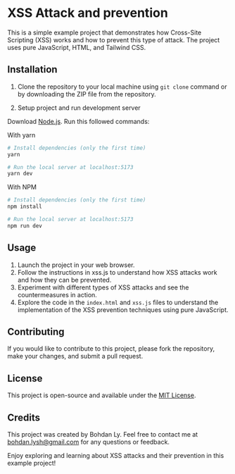 # XSS Attack and prevention

This is a simple example project that demonstrates how Cross-Site Scripting (XSS) works and how to prevent this type of attack. The project uses pure JavaScript, HTML, and Tailwind CSS.

## Installation

1. Clone the repository to your local machine using `git clone` command or by downloading the ZIP file from the repository.

2. Setup project and run development server

Download [Node.js](https://nodejs.org/en/download/).
Run this followed commands:

With yarn

``` bash
# Install dependencies (only the first time)
yarn

# Run the local server at localhost:5173
yarn dev
```

With NPM

``` bash
# Install dependencies (only the first time)
npm install

# Run the local server at localhost:5173
npm run dev
```

## Usage

1. Launch the project in your web browser.
2. Follow the instructions in xss.js to understand how XSS attacks work and how they can be prevented.
3. Experiment with different types of XSS attacks and see the countermeasures in action.
4. Explore the code in the `index.html` and `xss.js` files to understand the implementation of the XSS prevention techniques using pure JavaScript.

## Contributing

If you would like to contribute to this project, please fork the repository, make your changes, and submit a pull request.

## License

This project is open-source and available under the [MIT License](LICENSE).

## Credits

This project was created by Bohdan Ly. Feel free to contact me at bohdan.lysh@gmail.com for any questions or feedback.

Enjoy exploring and learning about XSS attacks and their prevention in this example project!
